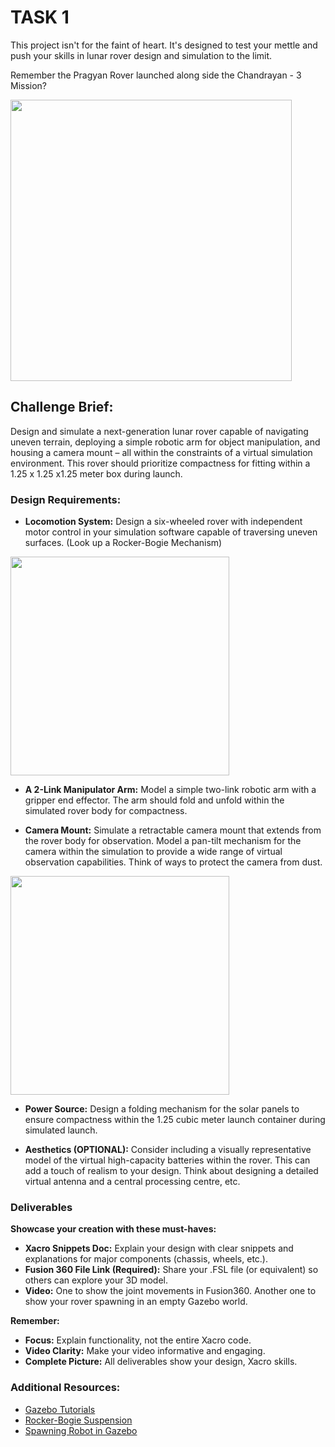 # TASK 1

This project isn't for the faint of heart. It's designed to test your mettle and push your skills in lunar rover design and simulation to the limit. 

Remember the Pragyan Rover launched along side the Chandrayan - 3 Mission?

<img src="" height = "450" width ="450">

## Challenge Brief:

Design and simulate a next-generation lunar rover capable of navigating uneven terrain, deploying a simple robotic arm for object manipulation, and housing a camera mount – all within the constraints of a virtual simulation environment. This rover should prioritize compactness for fitting within a 1.25 x 1.25 x1.25 meter box  during launch.

### Design Requirements:

* **Locomotion System:** Design a six-wheeled rover with independent motor control in your simulation software capable of traversing uneven surfaces. (Look up a Rocker-Bogie Mechanism)

<img src="" height = "350" width ="350">

* **A 2-Link Manipulator Arm:** Model a simple two-link robotic arm with a gripper end effector. The arm should fold and unfold within the simulated rover body for compactness.

* **Camera Mount:** Simulate a retractable camera mount that extends from the rover body for observation. Model a pan-tilt mechanism for the camera within the simulation to provide a wide range of virtual observation capabilities. Think of ways to protect the camera from dust.

<img src="" height = "350" width ="350">

* **Power Source:** Design a folding mechanism for the solar panels to ensure compactness within the 1.25 cubic meter launch container during simulated launch.

* **Aesthetics (OPTIONAL):** Consider including a visually representative model of the virtual high-capacity batteries within the rover. This can add a touch of realism to your design. Think about designing a detailed virtual antenna and a central processing centre, etc.


### Deliverables

**Showcase your creation with these must-haves:**

* **Xacro Snippets Doc:** Explain your design with clear snippets and explanations for major components (chassis, wheels, etc.).
* **Fusion 360 File Link (Required):** Share your .FSL file (or equivalent) so others can explore your 3D model.
* **Video:** One to show the joint movements in Fusion360. Another one to show your rover spawning in an empty Gazebo world. 

**Remember:**

* **Focus:** Explain functionality, not the entire Xacro code.
* **Video Clarity:** Make your video informative and engaging.
* **Complete Picture:** All deliverables show your design, Xacro skills.


### Additional Resources:
* [Gazebo Tutorials](https://classic.gazebosim.org/tutorials)
* [Rocker-Bogie Suspension](https://en.wikipedia.org/wiki/Rocker-bogie)
* [Spawning Robot in Gazebo](http://wiki.ros.org/simulator_gazebo/Tutorials/SpawningObjectInSimulation)
